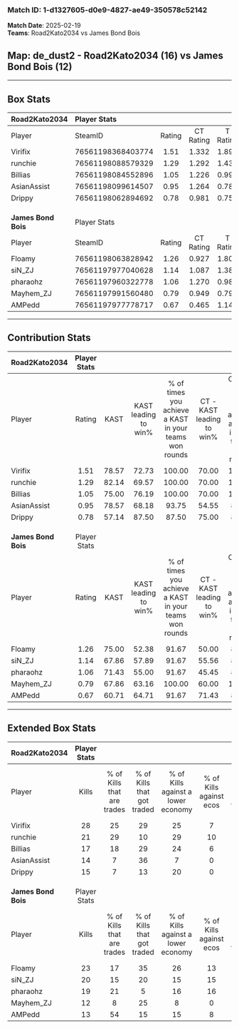 ### Match ID: 1-d1327605-d0e9-4827-ae49-350578c52142  
**Match Date**: 2025-02-19  
**Teams**: Road2Kato2034 vs James Bond Bois  

## **Map**: de_dust2 - Road2Kato2034 (16) vs James Bond Bois (12)  
---  

## Box Stats  

| **Road2Kato2034**   | Player Stats      |        |           |          |       |       |       |         |        |      |     |
| :- | :- | :-: | :-: | :-: | :-: | :-: | :-: | :-: | :-: | :-: | :-: |
| Player              | SteamID           | Rating | CT Rating | T Rating | KAST  |  ADR  | Kills | Assists | Deaths | K/D  | HS% |
| Virifix             | 76561198368403774 |  1.51  |   1.332   |  1.890   | 78.57 | 103.6 |  28   |    6    |   18   | 1.56 | 75  |
| runchie             | 76561198088579329 |  1.29  |   1.292   |  1.439   | 82.14 | 77.8  |  21   |    6    |   15   | 1.40 | 33  |
| Billias             | 76561198084552896 |  1.05  |   1.226   |  0.999   | 75.00 | 61.3  |  17   |    6    |   16   | 1.06 | 58  |
| AsianAssist         | 76561198099614507 |  0.95  |   1.264   |  0.780   | 78.57 | 68.1  |  14   |   12    |   20   | 0.70 | 50  |
| Drippy              | 76561198062894692 |  0.78  |   0.981   |  0.753   | 57.14 | 57.4  |  15   |    5    |   19   | 0.79 | 13  |
|                     |                   |        |           |          |       |       |       |         |        |      |     |
|                     |                   |        |           |          |       |       |       |         |        |      |     |
|                     |                   |        |           |          |       |       |       |         |        |      |     |
| **James Bond Bois** | Player Stats      |        |           |          |       |       |       |         |        |      |     |
| Player              | SteamID           | Rating | CT Rating | T Rating | KAST  |  ADR  | Kills | Assists | Deaths | K/D  | HS% |
| Floamy              | 76561198063828942 |  1.26  |   0.927   |  1.800   | 75.00 | 92.4  |  23   |    6    |   20   | 1.15 | 47  |
| siN_ZJ              | 76561197977040628 |  1.14  |   1.087   |  1.383   | 67.86 | 87.6  |  20   |    8    |   18   | 1.11 | 35  |
| pharaohz            | 76561197960322778 |  1.06  |   1.270   |  0.989   | 71.43 | 67.3  |  19   |    6    |   18   | 1.06 | 31  |
| Mayhem_ZJ           | 76561197991560480 |  0.79  |   0.949   |  0.791   | 67.86 | 60.6  |  12   |    8    |   19   | 0.63 | 33  |
| AMPedd              | 76561197977778717 |  0.67  |   0.465   |  1.147   | 60.71 | 47.0  |  13   |    3    |   21   | 0.62 | 46  |
---  

## Contribution Stats  

| **Road2Kato2034**   | Player Stats |       |                      |                                                        |                           |                                                             |                          |                                                            |
| :- | :-: | :-: | :-: | :-: | :-: | :-: | :-: | :-: |
| Player              |    Rating    | KAST  | KAST leading to win% | % of times you achieve a KAST in your teams won rounds | CT - KAST leading to win% | CT - % of times you achieve a KAST in your teams won rounds | T - KAST leading to win% | T - % of times you achieve a KAST in your teams won rounds |
| Virifix             |     1.51     | 78.57 |        72.73         |                         100.00                         |           70.00           |                           100.00                            |          75.00           |                           100.00                           |
| runchie             |     1.29     | 82.14 |        69.57         |                         100.00                         |           70.00           |                           100.00                            |          69.23           |                           100.00                           |
| Billias             |     1.05     | 75.00 |        76.19         |                         100.00                         |           70.00           |                           100.00                            |          81.82           |                           100.00                           |
| AsianAssist         |     0.95     | 78.57 |        68.18         |                         93.75                          |           54.55           |                            85.71                            |          81.82           |                           100.00                           |
| Drippy              |     0.78     | 57.14 |        87.50         |                         87.50                          |           75.00           |                            85.71                            |          100.00          |                           88.89                            |
|                     |              |       |                      |                                                        |                           |                                                             |                          |                                                            |
|                     |              |       |                      |                                                        |                           |                                                             |                          |                                                            |
|                     |              |       |                      |                                                        |                           |                                                             |                          |                                                            |
| **James Bond Bois** | Player Stats |       |                      |                                                        |                           |                                                             |                          |                                                            |
| Player              |    Rating    | KAST  | KAST leading to win% | % of times you achieve a KAST in your teams won rounds | CT - KAST leading to win% | CT - % of times you achieve a KAST in your teams won rounds | T - KAST leading to win% | T - % of times you achieve a KAST in your teams won rounds |
| Floamy              |     1.26     | 75.00 |        52.38         |                         91.67                          |           50.00           |                            83.33                            |          54.55           |                           100.00                           |
| siN_ZJ              |     1.14     | 67.86 |        57.89         |                         91.67                          |           55.56           |                            83.33                            |          60.00           |                           100.00                           |
| pharaohz            |     1.06     | 71.43 |        55.00         |                         91.67                          |           45.45           |                            83.33                            |          66.67           |                           100.00                           |
| Mayhem_ZJ           |     0.79     | 67.86 |        63.16         |                         100.00                         |           60.00           |                           100.00                            |          66.67           |                           100.00                           |
| AMPedd              |     0.67     | 60.71 |        64.71         |                         91.67                          |           71.43           |                            83.33                            |          60.00           |                           100.00                           |
---  

## Extended Box Stats  

| **Road2Kato2034**   | Player Stats |                            |                            |                                    |                         |                              |                                 |        |                             |                                     |                          |                               |                            |
| :- | :-: | :-: | :-: | :-: | :-: | :-: | :-: | :-: | :-: | :-: | :-: | :-: | :-: |
| Player              |    Kills     | % of Kills that are trades | % of Kills that got traded | % of Kills against a lower economy | % of Kills against ecos | % of Kills that are flawless | % of Kills that are close duels | Deaths | % of Deaths that get traded | % of Deaths against a lower economy | % of Deaths against ecos | % of Deaths that are flawless | % of Deaths that are close |
| Virifix             |      28      |             25             |             29             |                 25                 |            7            |              75              |                0                |   18   |             17              |                 11                  |            0             |              67               |             11             |
| runchie             |      21      |             29             |             10             |                 29                 |           10            |              48              |               10                |   15   |             27              |                  7                  |            0             |              67               |             13             |
| Billias             |      17      |             18             |             29             |                 24                 |            6            |              65              |                6                |   16   |             25              |                 13                  |            0             |              81               |             6              |
| AsianAssist         |      14      |             7              |             36             |                 7                  |            0            |              29              |               14                |   20   |             15              |                 15                  |            0             |              75               |             15             |
| Drippy              |      15      |             7              |             13             |                 20                 |            0            |              73              |                0                |   19   |             21              |                 11                  |            0             |              79               |             0              |
|                     |              |                            |                            |                                    |                         |                              |                                 |        |                             |                                     |                          |                               |                            |
|                     |              |                            |                            |                                    |                         |                              |                                 |        |                             |                                     |                          |                               |                            |
|                     |              |                            |                            |                                    |                         |                              |                                 |        |                             |                                     |                          |                               |                            |
| **James Bond Bois** | Player Stats |                            |                            |                                    |                         |                              |                                 |        |                             |                                     |                          |                               |                            |
| Player              |    Kills     | % of Kills that are trades | % of Kills that got traded | % of Kills against a lower economy | % of Kills against ecos | % of Kills that are flawless | % of Kills that are close duels | Deaths | % of Deaths that get traded | % of Deaths against a lower economy | % of Deaths against ecos | % of Deaths that are flawless | % of Deaths that are close |
| Floamy              |      23      |             17             |             35             |                 26                 |           13            |              78              |                9                |   20   |             20              |                  0                  |            0             |              60               |             5              |
| siN_ZJ              |      20      |             15             |             20             |                 15                 |           15            |              60              |               10                |   18   |             22              |                  0                  |            0             |              50               |             6              |
| pharaohz            |      19      |             21             |             5              |                 16                 |           16            |              84              |                0                |   18   |             22              |                  6                  |            0             |              50               |             0              |
| Mayhem_ZJ           |      12      |             8              |             25             |                 8                  |            0            |              67              |               17                |   19   |             21              |                  5                  |            5             |              63               |             5              |
| AMPedd              |      13      |             54             |             15             |                 15                 |            8            |              69              |               15                |   21   |             29              |                  5                  |            0             |              67               |             10             |
